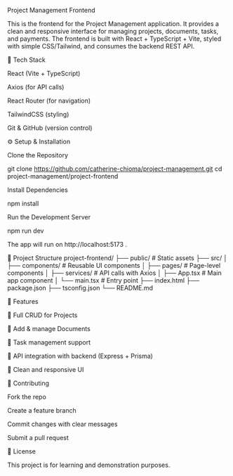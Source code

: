 Project Management Frontend

This is the frontend for the Project Management application.
It provides a clean and responsive interface for managing projects, documents, tasks, and payments.
The frontend is built with React + TypeScript + Vite, styled with simple CSS/Tailwind, and consumes the backend REST API.

🚀 Tech Stack

React (Vite + TypeScript)

Axios (for API calls)

React Router (for navigation)

TailwindCSS (styling)

Git & GitHub (version control)

⚙️ Setup & Installation

Clone the Repository

git clone https://github.com/catherine-chioma/project-management.git
cd project-management/project-frontend

Install Dependencies

npm install

Run the Development Server

npm run dev

The app will run on http://localhost:5173
.

📂 Project Structure
project-frontend/
├── public/ # Static assets
├── src/
│ ├── components/ # Reusable UI components
│ ├── pages/ # Page-level components
│ ├── services/ # API calls with Axios
│ ├── App.tsx # Main app component
│ └── main.tsx # Entry point
├── index.html
├── package.json
├── tsconfig.json
└── README.md

📌 Features

🔹 Full CRUD for Projects

🔹 Add & manage Documents

🔹 Task management support

🔹 API integration with backend (Express + Prisma)

🔹 Clean and responsive UI

🤝 Contributing

Fork the repo

Create a feature branch

Commit changes with clear messages

Submit a pull request

📝 License

This project is for learning and demonstration purposes.
